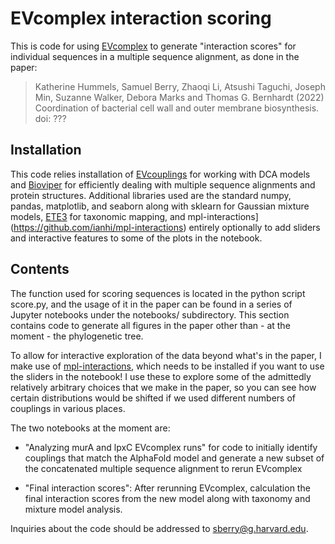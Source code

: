 # EVcomplex interaction scoring

This is code for using [EVcomplex](https://elifesciences.org/articles/03430) to generate "interaction scores" for individual sequences 
in a multiple sequence alignment, as done in the paper:

> Katherine Hummels, Samuel Berry, Zhaoqi Li, Atsushi Taguchi, Joseph Min, Suzanne Walker, Debora Marks and Thomas G. Bernhardt (2022) Coordination of bacterial cell wall and outer membrane biosynthesis. doi: ???

## Installation

This code relies installation of [EVcouplings](https://github.com/debbiemarkslab/EVcouplings) for working with DCA models and [Bioviper](https://github.com/samberry19/bioviper) for efficiently dealing with multiple sequence alignments and protein structures. Additional libraries used are the standard numpy, pandas, matplotlib, and seaborn along with sklearn for Gaussian mixture models, [ETE3](http://etetoolkit.org/) for taxonomic mapping, and mpl-interactions](https://github.com/ianhi/mpl-interactions) entirely optionally to add sliders and interactive features to some of the plots in the notebook.

## Contents

The function used for scoring sequences is located in the python script score.py, and the usage of it in the paper can be found in a series of Jupyter notebooks under the notebooks/ subdirectory. This section contains code to generate all figures in the paper other than - at the moment - the phylogenetic tree.

To allow for interactive exploration of the data beyond what's in the paper, I make use of [mpl-interactions](https://github.com/ianhi/mpl-interactions), which needs to be installed if you want to use the sliders in the notebook! I use these to explore some of the admittedly relatively arbitrary choices that we make in the paper, so you can see how certain distributions would be shifted if we used different numbers of couplings in various places.

The two notebooks at the moment are:

* "Analyzing murA and lpxC EVcomplex runs" for code to initially identify couplings that match the AlphaFold model and generate a new subset of the concatenated multiple sequence alignment to rerun EVcomplex

* "Final interaction scores": After rerunning EVcomplex, calculation the final interaction scores from the new model along with taxonomy and mixture model analysis.

Inquiries about the code should be addressed to sberry@g.harvard.edu.
